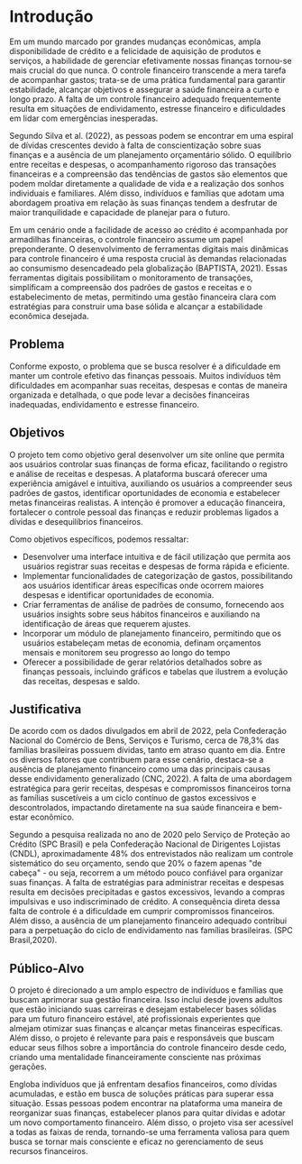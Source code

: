 # Introdução

Em um mundo marcado por grandes mudanças econômicas, ampla disponibilidade de crédito e a felicidade de aquisição de produtos e serviços, a habilidade de gerenciar efetivamente nossas finanças tornou-se mais crucial do que nunca. O controle financeiro transcende a mera tarefa de acompanhar gastos; trata-se de uma prática fundamental para garantir estabilidade, alcançar objetivos e assegurar a saúde financeira a curto e longo prazo. A falta de um controle financeiro adequado frequentemente resulta em situações de endividamento, estresse financeiro e dificuldades em lidar com emergências inesperadas.

Segundo Silva et al. (2022), as pessoas podem se encontrar em uma espiral de dívidas crescentes devido à falta de conscientização sobre suas finanças e a ausência de um planejamento orçamentário sólido. O equilíbrio entre receitas e despesas, o acompanhamento rigoroso das transações financeiras e a compreensão das tendências de gastos são elementos que podem moldar diretamente a qualidade de vida e a realização dos sonhos individuais e familiares. Além disso, indivíduos e famílias que adotam uma abordagem proativa em relação às suas finanças tendem a desfrutar de maior tranquilidade e capacidade de planejar para o futuro.

Em um cenário onde a facilidade de acesso ao crédito é acompanhada por armadilhas financeiras, o controle financeiro assume um papel preponderante. O desenvolvimento de ferramentas digitais mais dinâmicas para controle financeiro é uma resposta crucial às demandas relacionadas ao consumismo desencadeado pela globalização (BAPTISTA, 2021). Essas ferramentas digitais possibilitam o monitoramento de transações, simplificam a compreensão dos padrões de gastos e receitas e o estabelecimento de metas, permitindo uma gestão financeira clara com estratégias para construir uma base sólida e alcançar a estabilidade econômica desejada.


## Problema

Conforme exposto, o problema que se busca resolver é a dificuldade em manter um controle efetivo das finanças pessoais. Muitos indivíduos têm dificuldades em acompanhar suas receitas, despesas e contas de maneira organizada e detalhada, o que pode levar a decisões financeiras inadequadas, endividamento e estresse financeiro.


## Objetivos

O projeto tem como objetivo geral desenvolver um site online que permita aos usuários controlar suas finanças de forma eficaz, facilitando o registro e análise de receitas e despesas. A plataforma buscará oferecer uma experiência amigável e intuitiva, auxiliando os usuários a compreender seus padrões de gastos, identificar oportunidades de economia e estabelecer metas financeiras realistas. A intenção é promover a educação financeira, fortalecer o controle pessoal das finanças e reduzir problemas ligados a dívidas e desequilíbrios financeiros.

Como objetivos específicos, podemos ressaltar:

* Desenvolver uma interface intuitiva e de fácil utilização que permita aos usuários registrar suas receitas e despesas de forma rápida e eficiente.
* Implementar funcionalidades de categorização de gastos, possibilitando aos usuários identificar áreas específicas onde ocorrem maiores despesas e identificar oportunidades de economia.
* Criar ferramentas de análise de padrões de consumo, fornecendo aos usuários insights sobre seus hábitos financeiros e auxiliando na identificação de áreas que requerem ajustes.
* Incorporar um módulo de planejamento financeiro, permitindo que os usuários estabeleçam metas de economia, definam orçamentos mensais e monitorem seu progresso ao longo do tempo
* Oferecer a possibilidade de gerar relatórios detalhados sobre as finanças pessoais, incluindo gráficos e tabelas que ilustrem a evolução das receitas, despesas e saldo.


## Justificativa

De acordo com os dados divulgados em abril de 2022, pela Confederação Nacional do Comércio de Bens, Serviços e Turismo, cerca de 78,3% das famílias brasileiras possuem dívidas, tanto em atraso quanto em dia. Entre os diversos fatores que contribuem para esse cenário, destaca-se a ausência de planejamento financeiro como uma das principais causas desse endividamento generalizado (CNC, 2022). A falta de uma abordagem estratégica para gerir receitas, despesas e compromissos financeiros torna as famílias suscetíveis a um ciclo contínuo de gastos excessivos e descontrolados, impactando diretamente na sua saúde financeira e bem-estar econômico. 

Segundo a pesquisa realizada no ano de 2020 pelo Serviço de Proteção ao Crédito (SPC Brasil) e pela Confederação Nacional de Dirigentes Lojistas (CNDL), aproximadamente   48% dos entrevistados não realizam um controle sistemático do seu orçamento, sendo que 20% o fazem apenas "de cabeça" - ou seja, recorrem a um método pouco confiável para organizar suas finanças. A falta de estratégias para administrar receitas e despesas resulta em decisões precipitadas e gastos excessivos, levando a compras impulsivas e uso indiscriminado de crédito. A consequência direta dessa falta de controle é a dificuldade em cumprir compromissos financeiros. Além disso, a ausência de um planejamento financeiro adequado contribui para a perpetuação do ciclo de endividamento nas famílias brasileiras. (SPC Brasil,2020).


## Público-Alvo

O projeto é direcionado a um amplo espectro de indivíduos e famílias que buscam aprimorar sua gestão financeira. Isso inclui desde jovens adultos que estão iniciando suas carreiras e desejam estabelecer bases sólidas para um futuro financeiro estável, até profissionais experientes que almejam otimizar suas finanças e alcançar metas financeiras específicas. Além disso, o projeto é relevante para pais e responsáveis que buscam educar seus filhos sobre a importância do controle financeiro desde cedo, criando uma mentalidade financeiramente consciente nas próximas gerações.

Engloba indivíduos que já enfrentam desafios financeiros, como dívidas acumuladas, e estão em busca de soluções práticas para superar essa situação. Essas pessoas podem encontrar na plataforma uma maneira de reorganizar suas finanças, estabelecer planos para quitar dívidas e adotar um novo comportamento financeiro. Além disso, o projeto visa ser acessível a todas as faixas de renda, tornando-se uma ferramenta valiosa para quem busca se tornar mais consciente e eficaz no gerenciamento de seus recursos financeiros.


